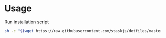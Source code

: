 # Usage

Run installation script
```sh
sh -c "$(wget https://raw.githubusercontent.com/staskjs/dotfiles/master/install.sh -O -)"
```
